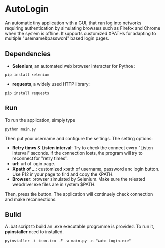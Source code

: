 # AutoLogin
An automatic tiny application with a GUI, that can log into networks requiring authentication by simulating browsers such as Firefox and Chrome when the system is offline. It supports customized XPATHs for adapting to multiple "username&amp;password" based login pages.

## Dependencies
* **Selenium**, an automated web browser interacter for Python :
```
pip install selenium
```
* **requests**, a widely used HTTP library:
```
pip install requests
```

## Run
To run the application, simply type
```
python main.py
```
Then put your username and configure the settings. The setting options:
* **Retry times** & **Listen interval**: Try to check the connect every "Listen interval" seconds. if the connection losts, the program will try to reconnect for "retry times".
* **url**: url of login page.
* **Xpath of ...**: customized xpath of username, password and login button. Use F12 in your page to find and copy the XPATH.
* **Browser**: browser simulated by Selenium. Make sure the releated webdriver.exe files are in system \$PATH.


Then, press the button. The application will continuely check connection and make reconnections.

## Build
A .bat script to build an .exe executable programme is provided. To run it, **pyinstaller** need to installed.
```
pyinstaller -i icon.ico -F -w main.py -n "Auto Login.exe"
```
